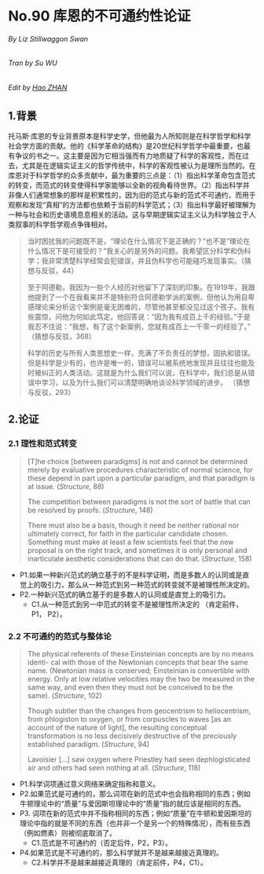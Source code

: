 # No.90 库恩的不可通约性论证

###### By Liz Stillwaggon Swan

###### Tran by Su WU

###### Edit by [Hao ZHAN](https://github.com/zhanhao93)



## 1.背景

托马斯·库恩的专业背景原本是科学史学，但他最为人所知则是在科学哲学和科学社会学方面的贡献。他的《科学革命的结构》是20世纪科学哲学中最重要，也最有争议的书之一。这主要是因为它相当强而有力地质疑了科学的客观性，而在过去，尤其是在逻辑实证主义的哲学传统中，科学的客观性被认为是理所当然的。在库恩对于科学哲学的众多贡献中，最为重要的三点是：（1）指出科学革命包含范式的转变，而范式的转变使得科学家能够以全新的视角看待世界。（2）指出科学并非像人们通常想象的那样是积累性的，因为旧的范式与新的范式不可通约，而用于观察和发现“真相”的方法都也依赖于当前的科学范式；（3）指出科学最好被理解为一种与社会和历史语境息息相关的活动。这与早期逻辑实证主义认为科学独立于人类叙事的科学哲学观点争锋相对。

> 当时困扰我的问题既不是，“理论在什么情况下是正确的？”也不是“理论在什么情况下是可接受的？”我关心的是另外的问题。我希望区分科学和伪科学；我非常清楚科学经常会犯错误，并且伪科学也可能碰巧发现事实。（猜想与反驳，44）
>
> 至于阿德勒，我因为一些个人经历对他留下了深刻的印象。在1919年，我跟他提到了一个在我看来并不是特别符合阿德勒学派的案例，但他认为用自卑感理论来分析这个案例是毫无困难的，尽管他甚至都没见过这个孩子。我有些震惊，问他为何如此笃定。他回答说：“因为我有成百上千的经验。”于是我忍不住说：“我想，有了这个新案例，您就有成百上一千零一的经验了。” （猜想与反驳，368）
>
> 科学的历史与所有人类思想史一样，充满了不负责任的梦想，固执和错误。但是科学是少有的，也许是唯一的，错误可以被系统地发现并且往往也能及时被纠正的人类活动。这就是为什么我们可以说，在科学中，我们总是从错误中学习，以及为什么我们可以清楚明确地谈论科学领域的进步。 （猜想与反驳，293）



## 2.论证

### 2.1 理性和范式转变

> [T]he choice [between paradigms] is not and cannot be determined merely by evaluative procedures characteristic of normal science, for these depend in part upon a particular paradigm, and that paradigm is at issue. (*Structure*, 88) 
>
> The competition between paradigms is not the sort of battle that can be resolved by proofs. (*Structure*, 148) 
>
> There must also be a basis, though it need be neither rational nor ultimately correct, for faith in the particular candidate chosen. Something must make at least a few scientists feel that the new proposal is on the right track, and sometimes it is only personal and inarticulate aesthetic considerations that can do that. (*Structure*, 158) 

- P1.如果一种新兴范式的确立基于的不是科学证明，而是多数人的认同或是直觉上的吸引力，那么从一种范式到另一种范式的转变就不是被理性所决定的。
- P2.一种新兴范式的确立基于的是多数人的认同或是直觉上的吸引力。
  - C1.从一种范式到另一中范式的转变不是被理性所决定的 （肯定前件， P1， P2）。

### 2.2 不可通约的范式与整体论

> The physical referents of these Einsteinian concepts are by no means identi- cal with those of the Newtonian concepts that bear the same name. (Newtonian mass is conserved; Einsteinian is convertible with energy. Only at low relative velocities may the two be measured in the same way, and even then they must not be conceived to be the same). (*Structure*, 102) 
>
> Though subtler than the changes from geocentrism to heliocentrism, from phlogiston to oxygen, or from corpuscles to waves [as an account of the nature of light], the resulting conceptual transformation is no less decisively destructive of the preciously established paradigm. (*Structure*, 94) 
>
> Lavoisier [...] saw oxygen where Priestley had seen dephlogisticated air and others had seen nothing at all. (*Structure*, 118) 

- P1.科学词项通过意义网络来确定指称和意义。
- P2.如果范式是可通约的，那么词项在新的范式中也会指称相同的东西；例如牛顿理论中的“质量”与爱因斯坦理论中的“质量”指的就应该是相同的东西。
- P3. 词项在新的范式中并不指称相同的东西；例如“质量”在牛顿和爱因斯坦的理论中指的就是不同的东西（也并非一个是另一个的特殊情况），而有些东西（例如燃素）则被彻底取消了。
  - C1.范式是不可通约的（否定后件，P2，P3）。
- P4.如果范式是不可通约的，那么科学就并不是越来越接近真理的。
  - C2.科学并不是越来越接近真理的（肯定前件，P4，C1）。